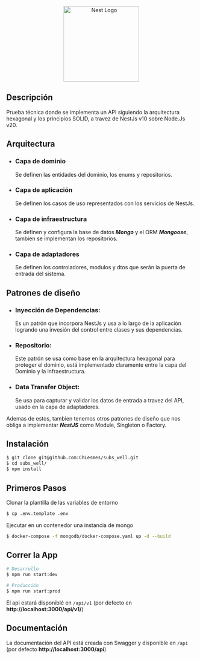 <p align="center">
  <a href="http://nestjs.com/" target="blank"><img src="https://nestjs.com/img/logo-small.svg" width="200" alt="Nest Logo" /></a>
</p>

[circleci-image]: https://img.shields.io/circleci/build/github/nestjs/nest/master?token=abc123def456
[circleci-url]: https://circleci.com/gh/nestjs/nest

## Descripción

Prueba técnica donde se implementa un API siguiendo la arquitectura hexagonal y los principios SOLID, a travez de NestJs v10 sobre Node.Js v20.

## Arquitectura

- ### Capa de dominio
  Se definen las entidades del dominio, los enums y repositorios. 

- ### Capa de aplicación
  Se definen los casos de uso representados con los servicios de NestJs. 

- ### Capa de infraestructura
  Se definen y configura la base de datos ***Mongo*** y el ORM ***Mongoose***, tambien se implementan los repositorios. 

- ### Capa de adaptadores
  Se definen los controladores, modulos y dtos que serán la puerta de entrada del sistema. 

## Patrones de diseño

- ### Inyección de Dependencias:
  Es un patrón que incorpora NestJs y usa a lo largo de la aplicación logrando una invesión del control entre clases y sus dependencias.

- ### Repositorio:
  Este patrón se usa como base en la arquitectura hexagonal para proteger el dominio, está implementado claramente entre la capa del Dominio y la infraestructura.

- ### Data Transfer Object: 
  Se usa para capturar y validar los datos de entrada a travez del API, usado en la capa de adaptadores.

Ademas de estos, tambien tenemos otros patrones de diseño que nos obliga a implementar ***NestJS*** como Module, Singleton o Factory.

## Instalación

```bash
$ git clone git@github.com:ChLesmes/subs_well.git
$ cd subs_well/
$ npm install
```

## Primeros Pasos

Clonar la plantilla de las variables de entorno
```bash
$ cp .env.template .env
```

Ejecutar en un contenedor una instancia de mongo
```bash
$ docker-compose -f mongodb/docker-compose.yaml up -d --build
```

## Correr la App

```bash
# Desarrollo
$ npm run start:dev

# Producción
$ npm run start:prod
```
El api estará disponiblé en ```/api/v1``` (por defecto en **http://localhost:3000/api/v1/**)


<!-- ## Test

```bash
# unit tests
$ npm run test
``` -->

## Documentación

La documentación del API está creada con Swagger y disponible en ```/api``` (por defecto **http://localhost:3000/api**)